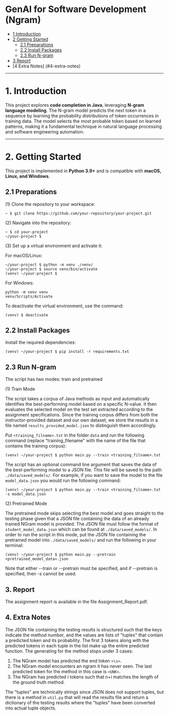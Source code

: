 # GenAI for Software Development (Ngram)

* [1 Introduction](#1-introduction)  
* [2 Getting Started](#2-getting-started)  
  * [2.1 Preparations](#21-preparations)  
  * [2.2 Install Packages](#22-install-packages)  
  * [2.3 Run N-gram](#23-run-n-gram)  
* [3 Report](#3-report) 
* [4 Extra Notes] (#4-extra-notes)

---

# **1. Introduction**  
This project explores **code completion in Java**, leveraging **N-gram language modeling**. The N-gram model predicts the next token in a sequence by learning the probability distributions of token occurrences in training data. The model selects the most probable token based on learned patterns, making it a fundamental technique in natural language processing and software engineering automation.  

---

# **2. Getting Started**  

This project is implemented in **Python 3.9+** and is compatible with **macOS, Linux, and Windows**.  

## **2.1 Preparations**  

(1) Clone the repository to your workspace:  
```shell
~ $ git clone https://github.com/your-repository/your-project.git
```

(2) Navigate into the repository:
```
~ $ cd your-project
~/your-project $
```

(3) Set up a virtual environment and activate it:

For macOS/Linux:
```
~/your-project $ python -m venv ./venv/
~/your-project $ source venv/bin/activate
(venv) ~/your-project $ 
```

For Windows:
```
python -m venv venv
venv/Scripts/Activate
```

To deactivate the virtual environment, use the command:
```
(venv) $ deactivate
```


## **2.2 Install Packages**

Install the required dependencies:
```
(venv) ~/your-project $ pip install -r requirements.txt
```

## **2.3 Run N-gram**

The script has two modes: train and pretrained

(1) Train Mode

The script takes a corpus of Java methods as input and automatically identifies the best-performing model based on a specific N-value. It then evaluates the selected model on the test set extracted according to the assignment specifications.
Since the training corpus differs from both the instructor-provided dataset and our own dataset, we store the results in a file named `results_provided_model.json` to distinguish them accordingly.

Put `<training_filname>.txt` in the folder `data` and run the following command (replace "training_filename" with the name of the file that contains the training corpus):
```
(venv) ~/your-project $ python main.py --train <training_filname>.txt
```

The script has an optional command line argument that saves the data of the best-performing model to a JSON file. This file will be saved to the path `./data/saved_models/`. For example, if you want to save the model to the file `model_data.json` you would run the following command:
```
(venv) ~/your-project $ python main.py --train <training_filname>.txt -s model_data.json
```
(2) Pretrained Mode

The pretrained mode skips selecting the best model and goes straight to the testing phase given that a JSON file containing the data of an already trained NGram model is provided. The JSON file must follow the format of `student_model_data.json` which can be found at `./data/saved_models/`. In order to run the script in this mode, put the JSON file containing the pretrained model into  `./data/saved_models/` and run the following in your terminal:

```
(venv) ~/your-project $ python main.py --pretrain <pretrained_model_data>.json
```

Note that either --train or --pretrain must be specified, and if --pretrain is specified, then -s cannot be used.

## 3. Report
The assignment report is available in the file Assignment_Report.pdf.

## 4. Extra Notes
The JSON file containing the testing results is structured such that the keys indicate the method number, and the values are lists of "tuples" that contain a predicted token and its probability. The first 3 tokens along with the predicted tokens in each tuple in the list make up the entire predicted function. The generating for the method stops under 3 cases:
1. The NGram model has predicted the end token `<\s>`.
2. The NGram model encounters an ngram it has never seen. The last predicted token for the method in this case is `<UNK>`.
3. The NGram has predicted i tokens such that n+i matches the length of the ground truth method.

The "tuples" are technically strings since JSON does not support tuples, but there is a method in `util.py` that will read the results file and return a dictionary of the testing results where the "tuples" have been converted into actual tuple objects.


